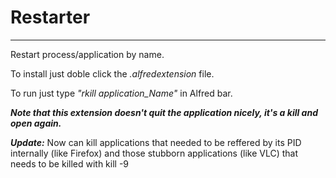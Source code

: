 Restarter
=================

***
Restart process/application by name. 

To install just doble click the *.alfredextension* file.

To run just type *"rkill application_Name"* in Alfred bar.   

***Note that this extension doesn't quit the application nicely, it's a kill and open again.***

***Update:*** Now can kill applications that needed to be reffered by its PID internally (like Firefox) 
and those stubborn applications (like VLC) that needs to be killed with kill -9